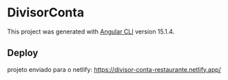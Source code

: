 # DivisorConta

This project was generated with [Angular CLI](https://github.com/angular/angular-cli) version 15.1.4.

## Deploy

projeto enviado para o netlify: 
https://divisor-conta-restaurante.netlify.app/
